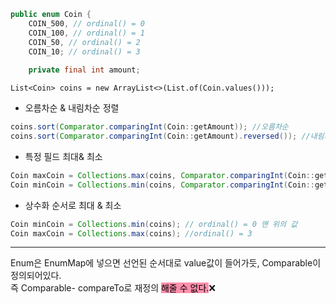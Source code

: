 
```java
public enum Coin { 
	COIN_500, // ordinal() = 0 
	COIN_100, // ordinal() = 1 
	COIN_50, // ordinal() = 2 
	COIN_10; // ordinal() = 3
	
	private final int amount;
```

`List<Coin> coins = new ArrayList<>(List.of(Coin.values()));`

- 오름차순 & 내림차순 정렬
```java
coins.sort(Comparator.comparingInt(Coin::getAmount)); //오름차순
coins.sort(Comparator.comparingInt(Coin::getAmount).reversed()); //내림차순
```

- 특정 필드 최대& 최소
```java
Coin maxCoin = Collections.max(coins, Comparator.comparingInt(Coin::getAmount));
Coin minCoin = Collections.min(coins, Comparator.comparingInt(Coin::getAmount));
```

- 상수화 순서로 최대 & 최소
```java
Coin minCoin = Collections.min(coins); // ordinal() = 0 맨 위의 값
Coin maxCoin = Collections.max(coins); //ordinal() = 3
```

---
Enum은 EnumMap에 넣으면 선언된 순서대로 value값이 들어가듯, Comparable이 정의되어있다.  
즉 Comparable-  compareTo로 재정의 <mark style="background: #FF5582A6;">해줄 수 없다.</mark>❌